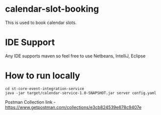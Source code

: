 # calendar-slot-booking

This is used to book calendar slots.


# IDE Support

Any IDE supports maven so feel free to use Netbeans, IntelliJ, Eclipse

# How to run locally
```
cd st-core-event-integration-service
java -jar target/calendar-service-1.0-SNAPSHOT.jar server config.yaml
```


Postman Collection link -
https://www.getpostman.com/collections/e3cb824539e678c9407e